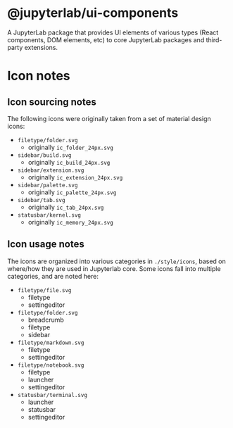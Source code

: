 # @jupyterlab/ui-components

A JupyterLab package that provides UI elements of various types (React components, DOM elements, etc) to core JupyterLab packages and third-party extensions.

# Icon notes

## Icon sourcing notes

The following icons were originally taken from a set of material design icons:

- `filetype/folder.svg`
  - originally `ic_folder_24px.svg`
- `sidebar/build.svg`
  - originally `ic_build_24px.svg`
- `sidebar/extension.svg`
  - originally `ic_extension_24px.svg`
- `sidebar/palette.svg`
  - originally `ic_palette_24px.svg`
- `sidebar/tab.svg`
  - originally `ic_tab_24px.svg`
- `statusbar/kernel.svg`
  - originally `ic_memory_24px.svg`

## Icon usage notes

The icons are organized into various categories in `./style/icons`, based on where/how they are used in Jupyterlab core. Some icons fall into multiple categories, and are noted here:

- `filetype/file.svg`
  - filetype
  - settingeditor
- `filetype/folder.svg`
  - breadcrumb
  - filetype
  - sidebar
- `filetype/markdown.svg`
  - filetype
  - settingeditor
- `filetype/notebook.svg`
  - filetype
  - launcher
  - settingeditor
- `statusbar/terminal.svg`
  - launcher
  - statusbar
  - settingeditor
